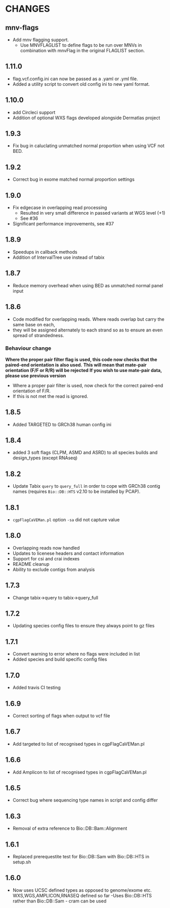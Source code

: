 # CHANGES

## mnv-flags

- Add mnv flagging support.
  - Use MNVFLAGLIST to define flags to be run over MNVs in combination with mnvFlag in the original FLAGLIST section.

## 1.11.0

- flag.vcf.config.ini can now be passed as a .yaml or .yml file.
- Added a utility script to convert old config ini to new yaml format.

## 1.10.0

- add Circleci support
- Addition of optional WXS flags developed alongside Dermatlas project

## 1.9.3

- Fix bug in caluclating unmatched normal proportion when using VCF not BED.

## 1.9.2

- Correct bug in exome matched normal proportion settings

## 1.9.0

- Fix edgecase in overlapping read processing
  - Resulted in very small difference in passed variants at WGS level (+1)
  - See #36
- Significant performance improvements, see #37

## 1.8.9

- Speedups in callback methods
- Addition of IntervalTree use instead of tabix

## 1.8.7

- Reduce memory overhead when using BED as unmatched normal panel input

## 1.8.6

- Code modified for overlapping reads. Where reads overlap but carry the same base on each,
- they will be assigned alternately to each strand so as to ensure an even spread of strandedness.

### Behaviour change

**Where the proper pair filter flag is used, this code now checks that the paired-end orientation is also used.**
**This will mean that mate-pair orientation (F/F or R/R) will be rejected**
**If you wish to use mate-pair data, please use previous version**

- Where a proper pair filter is used, now check for the correct paired-end orientation of F/R.
- If this is not met the read is ignored.

## 1.8.5

- Added TARGETED to GRCh38 human config ini

## 1.8.4

- added 3 soft flags (CLPM, ASMD and ASRD) to all species builds and design_types (except RNAseq)

## 1.8.2

- Update Tabix `query` to `query_full` in order to cope with GRCh38 contig names (requires `Bio::DB::HTS` v2.10 to be installed by PCAP).

## 1.8.1

- `cgpFlagCaVEMan.pl` option `-sa` did not capture value

## 1.8.0

- Overlapping reads now handled
- Updates to licenese headers and contact information
- Support for csi and crai indexes
- README cleanup
- Ability to exclude contigs from analysis

## 1.7.3

- Change tabix->query to tabix->query_full

## 1.7.2

- Updating species config files to ensure they always point to gz files

## 1.7.1

- Convert warning to error where no flags were included in list
- Added species and build specific config files

## 1.7.0

- Added travis CI testing

## 1.6.9

- Correct sorting of flags when output to vcf file

## 1.6.7

- Add targeted to list of recognised types in cgpFlagCaVEMan.pl

## 1.6.6

- Add Amplicon to list of recognised types in cgpFlagCaVEMan.pl

## 1.6.5

- Correct bug where sequencing type names in script and config differ

## 1.6.3

- Removal of extra reference to Bio::DB::Bam::Alignment

## 1.6.1

- Replaced prerequestite test for Bio::DB::Sam with Bio::DB::HTS in setup.sh

## 1.6.0

- Now uses UCSC defined types as opposed to genome/exome etc. WXS,WGS,AMPLICON,RNASEQ defined so far
 -Uses Bio::DB::HTS rather than Bio::DB::Sam - cram can be used
